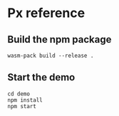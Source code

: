 # Px reference
## Build the npm package
```
wasm-pack build --release .
```

## Start the demo
```
cd demo
npm install
npm start
```